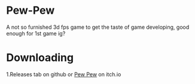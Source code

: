 # Pew-Pew
A not so furnished 3d fps game to get the taste of game developing, good enough for 1st game ig?
# Downloading
1.Releases tab on github
or 
[Pew Pew](https://geervan.itch.io/pew-pew) on itch.io
